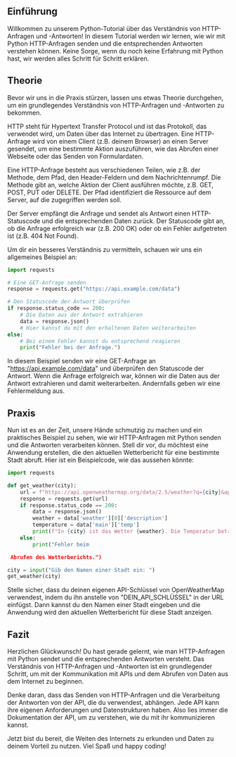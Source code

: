 
## Einführung

Willkommen zu unserem Python-Tutorial über das Verständnis von HTTP-Anfragen und -Antworten! In diesem Tutorial werden wir lernen, wie wir mit Python HTTP-Anfragen senden und die entsprechenden Antworten verstehen können. Keine Sorge, wenn du noch keine Erfahrung mit Python hast, wir werden alles Schritt für Schritt erklären.

## Theorie

Bevor wir uns in die Praxis stürzen, lassen uns etwas Theorie durchgehen, um ein grundlegendes Verständnis von HTTP-Anfragen und -Antworten zu bekommen.

HTTP steht für Hypertext Transfer Protocol und ist das Protokoll, das verwendet wird, um Daten über das Internet zu übertragen. Eine HTTP-Anfrage wird von einem Client (z.B. deinem Browser) an einen Server gesendet, um eine bestimmte Aktion auszuführen, wie das Abrufen einer Webseite oder das Senden von Formulardaten.

Eine HTTP-Anfrage besteht aus verschiedenen Teilen, wie z.B. der Methode, dem Pfad, den Header-Feldern und dem Nachrichtenrumpf. Die Methode gibt an, welche Aktion der Client ausführen möchte, z.B. GET, POST, PUT oder DELETE. Der Pfad identifiziert die Ressource auf dem Server, auf die zugegriffen werden soll.

Der Server empfängt die Anfrage und sendet als Antwort einen HTTP-Statuscode und die entsprechenden Daten zurück. Der Statuscode gibt an, ob die Anfrage erfolgreich war (z.B. 200 OK) oder ob ein Fehler aufgetreten ist (z.B. 404 Not Found).

Um dir ein besseres Verständnis zu vermitteln, schauen wir uns ein allgemeines Beispiel an:

```python
import requests

# Eine GET-Anfrage senden
response = requests.get("https://api.example.com/data")

# Den Statuscode der Antwort überprüfen
if response.status_code == 200:
    # Die Daten aus der Antwort extrahieren
    data = response.json()
    # Hier kannst du mit den erhaltenen Daten weiterarbeiten
else:
    # Bei einem Fehler kannst du entsprechend reagieren
    print("Fehler bei der Anfrage.")
```

In diesem Beispiel senden wir eine GET-Anfrage an "https://api.example.com/data" und überprüfen den Statuscode der Antwort. Wenn die Anfrage erfolgreich war, können wir die Daten aus der Antwort extrahieren und damit weiterarbeiten. Andernfalls geben wir eine Fehlermeldung aus.

## Praxis

Nun ist es an der Zeit, unsere Hände schmutzig zu machen und ein praktisches Beispiel zu sehen, wie wir HTTP-Anfragen mit Python senden und die Antworten verarbeiten können. Stell dir vor, du möchtest eine Anwendung erstellen, die den aktuellen Wetterbericht für eine bestimmte Stadt abruft. Hier ist ein Beispielcode, wie das aussehen könnte:

```python
import requests

def get_weather(city):
    url = f"https://api.openweathermap.org/data/2.5/weather?q={city}&appid=DEIN_API_SCHLÜSSEL"
    response = requests.get(url)
    if response.status_code == 200:
        data = response.json()
        weather = data['weather'][0]['description']
        temperature = data['main']['temp']
        print(f"In {city} ist das Wetter {weather}. Die Temperatur beträgt {temperature}°C.")
    else:
        print("Fehler beim

 Abrufen des Wetterberichts.")

city = input("Gib den Namen einer Stadt ein: ")
get_weather(city)
```

Stelle sicher, dass du deinen eigenen API-Schlüssel von OpenWeatherMap verwendest, indem du ihn anstelle von "DEIN_API_SCHLÜSSEL" in der URL einfügst. Dann kannst du den Namen einer Stadt eingeben und die Anwendung wird den aktuellen Wetterbericht für diese Stadt anzeigen.

## Fazit

Herzlichen Glückwunsch! Du hast gerade gelernt, wie man HTTP-Anfragen mit Python sendet und die entsprechenden Antworten versteht. Das Verständnis von HTTP-Anfragen und -Antworten ist ein grundlegender Schritt, um mit der Kommunikation mit APIs und dem Abrufen von Daten aus dem Internet zu beginnen.

Denke daran, dass das Senden von HTTP-Anfragen und die Verarbeitung der Antworten von der API, die du verwendest, abhängen. Jede API kann ihre eigenen Anforderungen und Datenstrukturen haben. Also lies immer die Dokumentation der API, um zu verstehen, wie du mit ihr kommunizieren kannst.

Jetzt bist du bereit, die Weiten des Internets zu erkunden und Daten zu deinem Vorteil zu nutzen. Viel Spaß und happy coding!